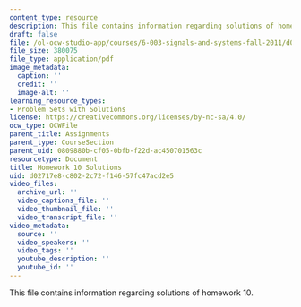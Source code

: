 ```yaml
---
content_type: resource
description: This file contains information regarding solutions of homework 10.
draft: false
file: /ol-ocw-studio-app/courses/6-003-signals-and-systems-fall-2011/d02717e8c8022c72f14657fc47acd2e5_MIT6_003F11_sol10.pdf
file_size: 380075
file_type: application/pdf
image_metadata:
  caption: ''
  credit: ''
  image-alt: ''
learning_resource_types:
- Problem Sets with Solutions
license: https://creativecommons.org/licenses/by-nc-sa/4.0/
ocw_type: OCWFile
parent_title: Assignments
parent_type: CourseSection
parent_uid: 0809880b-cf05-0bfb-f22d-ac450701563c
resourcetype: Document
title: Homework 10 Solutions
uid: d02717e8-c802-2c72-f146-57fc47acd2e5
video_files:
  archive_url: ''
  video_captions_file: ''
  video_thumbnail_file: ''
  video_transcript_file: ''
video_metadata:
  source: ''
  video_speakers: ''
  video_tags: ''
  youtube_description: ''
  youtube_id: ''
---
```

This file contains information regarding solutions of homework 10.